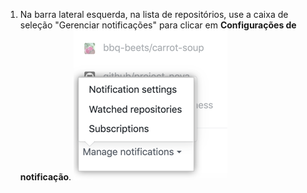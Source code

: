 1. Na barra lateral esquerda, na lista de repositórios, use a caixa de seleção "Gerenciar notificações" para clicar em **Configurações de notificação**. ![Gerenciar as opções do menu suspenso notificações](/assets/images/help/notifications-v2/manage-notifications-options.png)
